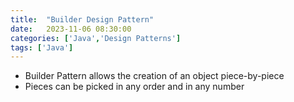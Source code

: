 ```yaml
---
title:  "Builder Design Pattern"
date:   2023-11-06 08:30:00
categories: ['Java','Design Patterns']
tags: ['Java']
---
```



* Builder Pattern allows the creation of an object piece-by-piece
* Pieces can be picked in any order and in any number
